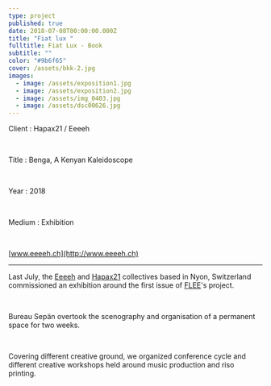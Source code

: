 ```yaml
---
type: project
published: true
date: 2018-07-08T00:00:00.000Z
title: "Fiat lux "
fulltitle: Fiat Lux - Book
subtitle: ""
color: "#9b6f65"
cover: /assets/bkk-2.jpg
images:
  - image: /assets/exposition1.jpg
  - image: /assets/exposition2.jpg
  - image: /assets/img_0403.jpg
  - image: /assets/dsc00626.jpg
---
```

Client : Hapax21 / Eeeeh

<br/>

Title : Benga, A Kenyan Kaleidoscope

<br/>

Year : 2018

<br/>

Medium : Exhibition

<br/>

[www.eeeeh.ch](http://www.eeeeh.ch)

- - -

Last July, the [Eeeeh](http://www.eeeeh.ch/) and [Hapax21](http://c-h-21.tumblr.com/) collectives based in Nyon, Switzerland commissioned an exhibition around the first issue of [FLEE](https://fleeproject.com/)'s project.

<br/>

Bureau Sepän overtook the scenography and organisation of a permanent space for two weeks.

<br/>

Covering different creative ground, we organized conference cycle and different creative workshops held around music production and riso printing.
